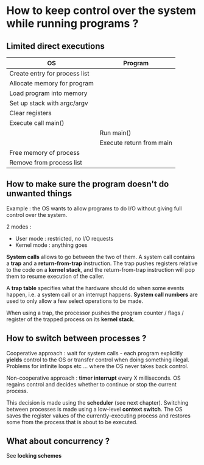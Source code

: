 # How to keep control over the system while running programs ?

## Limited direct executions

|OS 			       |	Program|
-------------------------------|------------------------
|Create entry for process list |
|Allocate memory for program   |
|Load program into memory      |
|Set up stack with argc/argv   |
|Clear registers               |
|Execute call main()           |
|			       |	Run main() |
|			       | 	Execute return from main |
|Free memory of process        |
|Remove from process list      |

## How to make sure the program doesn't do unwanted things

Example : the OS wants to allow programs to do I/O without giving full control over the system.

2 modes :

* User mode : restricted, no I/O requests
* Kernel mode : anything goes

**System calls** allows to go between the two of them.
A system call contains a **trap** and a **return-from-trap** instruction.
The trap pushes registers relative to the code on a **kernel stack**, and the return-from-trap instruction will pop them to resume execution of the caller.

A **trap table** specifies what the hardware should do when some events happen, i.e. a system call or an interrupt happens. **System call numbers** are used to only allow a few select operations to be made.

When using a trap, the processor pushes the program counter / flags / register of the trapped process on its **kernel stack**.

## How to switch between processes ?

Cooperative approach : wait for system calls - each program explicitly **yields** control to the OS or transfer control when doing something illegal. Problems for infinite loops etc ... where the OS never takes back control.

Non-cooperative approach : **timer interrupt** every X milliseconds. OS regains control and decides whether to continue or stop the current process.

This decision is made using the **scheduler** (see next chapter). Switching between processes is made using a low-level **context switch**. The OS saves the register values of the currently-executing process and restores some from the process that is about to be executed.

## What about concurrency ?

See **locking schemes**
